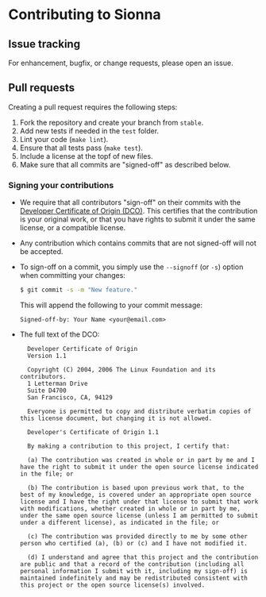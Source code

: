 <!--
SPDX-FileCopyrightText: Copyright (c) 2021-2025 NVIDIA CORPORATION & AFFILIATES. All rights reserved.
SPDX-License-Identifier: Apache-2.0
-->
# Contributing to Sionna

## Issue tracking
For enhancement, bugfix, or change requests, please open an issue.

## Pull requests
Creating a pull request requires the following steps:

1. Fork the repository and create your branch from `stable`.
2. Add new tests if needed in the ``test`` folder.
3. Lint your code (``make lint``).
4. Ensure that all tests pass (``make test``).
5. Include a license at the topf of new files.
5. Make sure that all commits are "signed-off" as described below.

### Signing your contributions

* We require that all contributors "sign-off" on their commits with the [Developer Certificate of Origin (DCO)](https://developercertificate.org). This certifies that the contribution is your original work, or that you have rights to submit it under the same license, or a compatible license.

* Any contribution which contains commits that are not signed-off will not be accepted.

* To sign-off on a commit, you simply use the `--signoff` (or `-s`) option when committing your changes:
  ```bash
  $ git commit -s -m "New feature."
  ```
  This will append the following to your commit message:
  ```
  Signed-off-by: Your Name <your@email.com>
  ```

* The full text of the DCO:

  ```
    Developer Certificate of Origin
    Version 1.1

    Copyright (C) 2004, 2006 The Linux Foundation and its contributors.
    1 Letterman Drive
    Suite D4700
    San Francisco, CA, 94129

    Everyone is permitted to copy and distribute verbatim copies of this license document, but changing it is not allowed.
  ```

  ```
    Developer's Certificate of Origin 1.1

    By making a contribution to this project, I certify that:

    (a) The contribution was created in whole or in part by me and I have the right to submit it under the open source license indicated in the file; or

    (b) The contribution is based upon previous work that, to the best of my knowledge, is covered under an appropriate open source license and I have the right under that license to submit that work with modifications, whether created in whole or in part by me, under the same open source license (unless I am permitted to submit under a different license), as indicated in the file; or

    (c) The contribution was provided directly to me by some other person who certified (a), (b) or (c) and I have not modified it.

    (d) I understand and agree that this project and the contribution are public and that a record of the contribution (including all personal information I submit with it, including my sign-off) is maintained indefinitely and may be redistributed consistent with this project or the open source license(s) involved.
  ```


